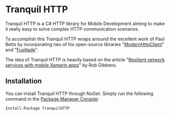 # Tranquil HTTP
Tranquil HTTP is a C# HTTP library for Mobile Development aiming to make it really easy to solve complex HTTP communication scenarios.

To accomplish this Tranquil HTTP wraps arround the excellent work of Paul Betts by incorporating two of his open-source libraries "[ModernHttpClient](https://github.com/paulcbetts/ModernHttpClient)" and "[Fusillade](https://github.com/paulcbetts/Fusillade)". 

The idea of Tranquil HTTP is heavily based on the article "[Resilient network services with mobile Xamarin apps](http://arteksoftware.com/resilient-network-services-with-xamarin/)" by Rob Gibbens. 

## Installation
You can install Tranquil HTTP through NuGet. Simply run the following command in the [Package Manager Console](http://docs.nuget.org/consume/package-manager-console):
```
Install-Package TranquilHTTP
```
